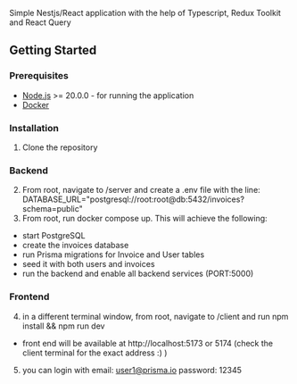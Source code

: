 Simple Nestjs/React application with the help of Typescript, Redux Toolkit and React Query
## Getting Started

### Prerequisites

- [Node.js](https://nodejs.org/en/download/) >= 20.0.0 - for running the application
- [Docker](https://www.docker.com/)

### Installation

1. Clone the repository
### Backend
2. From root, navigate to /server and create a .env file with the line: DATABASE_URL="postgresql://root:root@db:5432/invoices?schema=public"
3. From root, run docker compose up. This will achieve the following:
  - start PostgreSQL 
  - create the invoices database
  - run Prisma migrations for Invoice and User tables
  - seed it with both users and invoices
  - run the backend and enable all backend services (PORT:5000)
### Frontend
4. in a different terminal window, from root, navigate to /client and run npm install && npm run dev
  - front end will be available at http://localhost:5173 or 5174 (check the client terminal for the exact address :) )
5. you can login with email: user1@prisma.io password: 12345
